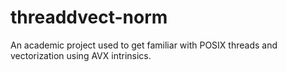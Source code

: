 # threaddvect-norm
An academic project used to get familiar with POSIX threads and vectorization using AVX intrinsics.
